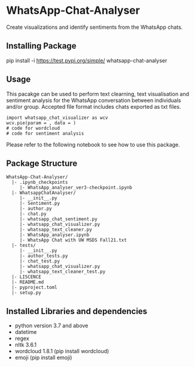 # WhatsApp-Chat-Analyser
Create visualizations and identify sentiments from the WhatsApp chats.

## Installing Package
pip install -i https://test.pypi.org/simple/ whatsapp-chat-analyser

## Usage
This pacakge can be used to perform text clearning, text visualisation and sentiment analysis for the WhatsApp conversation between individuals and/or group.
Accepted file format includes chats exported as txt files.

```
import whatsapp_chat_visualizer as wcv
wcv.pie(param = , data = )
# code for wordcloud
# code for sentiment analysis
```
Please refer to the following notebook to see how to use this package.

## Package Structure
```
WhatsApp-Chat-Analyser/
  |- .ipynb_checkpoints
     |- WhatsApp_analyser_ver3-checkpoint.ipynb
  |- WhatsappChatAnalyser/
     |- __init__.py 
     |- Sentiment.py
     |- author.py
     |- chat.py
     |- whatsapp_chat_sentiment.py
     |- whatsapp_chat_visualizer.py
     |- whatsapp_text_cleaner.py
     |- WhatsApp_analyser.ipynb
     |- WhatsApp Chat with UW MSDS Fall21.txt
  |- tests/
     |- __init__.py 
     |- author_tests.py
     |- chat_test.py
     |- whatsapp_chat_visualizer.py
     |- whatsapp_text_cleaner_test.py
  |- LISCENCE
  |- README.md
  |- pyproject.toml
  |- setup.py
```


## Installed Libraries and dependencies
- python version 3.7 and above
- datetime 
- regex 
- nltk 3.6.1
- wordcloud 1.8.1 (pip install wordcloud)
- emoji (pip install emoji)
